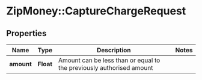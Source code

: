 # ZipMoney::CaptureChargeRequest

## Properties
Name | Type | Description | Notes
------------ | ------------- | ------------- | -------------
**amount** | **Float** | Amount can be less than or equal to the previously authorised amount | 


